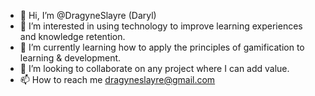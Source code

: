 - 👋 Hi, I’m @DragyneSlayre (Daryl)
- 👀 I’m interested in using technology to improve learning experiences and knowledge retention.
- 🌱 I’m currently learning how to apply the principles of gamification to learning & development.
- 💞️ I’m looking to collaborate on any project where I can add value.
- 📫 How to reach me dragyneslayre@gmail.com

<!---
DragyneSlayre/DragyneSlayre is a ✨ special ✨ repository because its `README.md` (this file) appears on your GitHub profile.
You can click the Preview link to take a look at your changes.
--->
